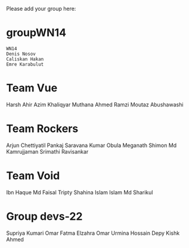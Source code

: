 Please add your group here:
# groupWN14
	WN14
	Denis Nosov
	Caliskan Hakan
	Emre Karabulut

# Team Vue
Harsh Ahir 
Azim Khaliqyar 
Muthana Ahmed Ramzi 
Moutaz Abushawashi


# Team Rockers
Arjun Chettiyatil Pankaj
Saravana Kumar Obula Meganath
Shimon Md Kamrujjaman
Srimathi Ravisankar

# Team Void
Ibn Haque Md Faisal
Tripty Shahina Islam
Islam Md Sharikul

# Group devs-22
Supriya Kumari
Omar Fatma Elzahra Omar
Urmina Hossain Depy
Kishk Ahmed

